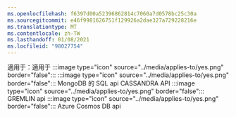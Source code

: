 ```yaml
---
ms.openlocfilehash: f6397d00a52396862814c7060a7d0578bc25c30a
ms.sourcegitcommit: e46f9981626751f129926a2dae327a729228216e
ms.translationtype: MT
ms.contentlocale: zh-TW
ms.lasthandoff: 01/08/2021
ms.locfileid: "98027754"
---
```

適用于：適用于 :::image type="icon" source="../media/applies-to/yes.png" border="false"::: :::image type="icon" source="../media/applies-to/yes.png" border="false"::: MongoDB 的 SQL api CASSANDRA API :::image type="icon" source="../media/applies-to/yes.png" border="false"::: GREMLIN api :::image type="icon" source="../media/applies-to/yes.png" border="false"::: Azure Cosmos DB api